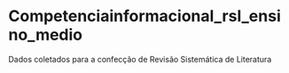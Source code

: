 # Competenciainformacional_rsl_ensino_medio
Dados coletados para a confecção de Revisão Sistemática de Literatura
